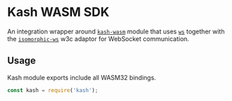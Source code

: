 # Kash WASM SDK

An integration wrapper around [`kash-wasm`](https://www.npmjs.com/package/kash-wasm) module that uses [`ws`](https://www.npmjs.com/package/ws) together with the  [`isomorphic-ws`](https://www.npmjs.com/package/isomorphic-ws) w3c adaptor for WebSocket communication.

## Usage

Kash module exports include all WASM32 bindings.
```javascript
const kash = require('kash');
```